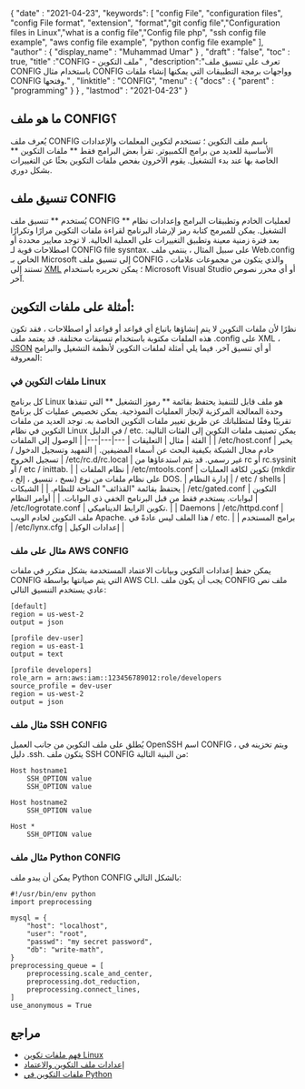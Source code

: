 {
  "date" : "2021-04-23",
  "keywords": [ "config File", "configuration files", "config File format", "extension", "format","git config file","Configuration files in Linux","what is a config file","Config file php", "ssh config file example", "aws config file example", "python config file example" ],
  "author" : {
    "display_name" : "Muhammad Umar"
} ,
  "draft" : "false",
  "toc" : true,
  "title" :"CONFIG - ملف التكوين" ,
  "description":"تعرف على تنسيق ملف CONFIG باستخدام مثال CONFIG وواجهات برمجة التطبيقات التي يمكنها إنشاء ملفات CONFIG وفتحها." ,
  "linktitle" : "CONFIG",
  "menu" : {
    "docs" : {
      "parent" : "programming"
}
} ,
  "lastmod" : "2021-04-23"
}

## ما هو ملف CONFIG؟
يُعرف ملف CONFIG باسم ملف التكوين ؛ تستخدم لتكوين المعلمات والإعدادات الأساسية للعديد من برامج الكمبيوتر. تقرأ بعض البرامج فقط ** ملفات التكوين ** الخاصة بها عند بدء التشغيل. يقوم الآخرون بفحص ملفات التكوين بحثًا عن التغييرات بشكل دوري.

## تنسيق ملف CONFIG
يُستخدم ** تنسيق ملف CONFIG ** لعمليات الخادم وتطبيقات البرامج وإعدادات نظام التشغيل. يمكن للمبرمج كتابة رمز لإرشاد البرنامج لقراءة ملفات التكوين مرارًا وتكرارًا بعد فترة زمنية معينة وتطبيق التغييرات على العملية الحالية. لا توجد معايير محددة أو اصطلاحات قوية لـ CONFIG file sysntax. على سبيل المثال ، ينتمي ملف Web.config الخاص بـ Microsoft إلى تنسيق ملف CONFIG ، والذي يتكون من مجموعات علامات تستند إلى [XML](/web/xml/) ؛ يمكن تحريره باستخدام Microsoft Visual Studio أو أي محرر نصوص آخر.

## أمثلة على ملفات التكوين:
نظرًا لأن ملفات التكوين لا يتم إنشاؤها باتباع أي قواعد أو قواعد أو اصطلاحات ، فقد تكون هذه الملفات مكتوبة باستخدام تنسيقات مختلفة. قد يعتمد ملف .config على XML ، [JSON](/web/json/) أو أي تنسيق آخر. فيما يلي أمثلة لملفات التكوين لأنظمة التشغيل والبرامج المعروفة:

### ملفات التكوين في Linux
كل برنامج Linux هو ملف قابل للتنفيذ يحتفظ بقائمة ** رموز التشغيل ** التي تنفذها وحدة المعالجة المركزية لإنجاز العمليات النموذجية. يمكن تخصيص عمليات كل برنامج تقريبًا وفقًا لمتطلباتك عن طريق تغيير ملفات التكوين الخاصة به. توجد العديد من ملفات التكوين في نظام Linux في الدليل / etc. يمكن تصنيف ملفات التكوين إلى الفئات التالية:
| الفئة | مثال | التعليقات |
---|---|---|
| الوصول إلى الملفات | /etc/host.conf | يخبر خادم مجال الشبكة بكيفية البحث عن أسماء المضيفين.
| التمهيد وتسجيل الدخول / تسجيل الخروج | /etc/rc.d/rc.local | غير رسمي. قد يتم استدعاؤها من rc أو rc.sysinit أو / etc / inittab. |
| نظام الملفات | /etc/mtools.conf | تكوين لكافة العمليات (mkdir ، نسخ ، تنسيق ، إلخ) على نظام ملفات من نوع DOS.
| إدارة النظام | / etc / shells | يحتفظ بقائمة "القذائف" المتاحة للنظام. |
| الشبكات | /etc/gated.conf | التكوين لبوابات. يستخدم فقط من قبل البرنامج الخفي ذي البوابات. |
| أوامر النظام | /etc/logrotate.conf | تكوين الرابط الديناميكي. |
| Daemons | /etc/httpd.conf | ملف التكوين لخادم الويب Apache. هذا الملف ليس عادةً في / etc. |
| برامج المستخدم | /etc/lynx.cfg | إعدادات الوكيل |
### مثال على ملف AWS CONFIG
يمكن حفظ إعدادات التكوين وبيانات الاعتماد المستخدمة بشكل متكرر في ملفات CONFIG التي يتم صيانتها بواسطة AWS CLI. يجب أن يكون ملف CONFIG ملف نص عادي يستخدم التنسيق التالي:
```
[default]
region = us-west-2
output = json

[profile dev-user]
region = us-east-1
output = text

[profile developers]
role_arn = arn:aws:iam::123456789012:role/developers
source_profile = dev-user
region = us-west-2
output = json
```
### مثال ملف SSH CONFIG
يُطلق على ملف التكوين من جانب العميل OpenSSH اسم CONFIG ، ويتم تخزينه في دليل .ssh. يتكون ملف SSH CONFIG من البنية التالية:
```
Host hostname1
    SSH_OPTION value
    SSH_OPTION value

Host hostname2
    SSH_OPTION value

Host *
    SSH_OPTION value
```
### مثال ملف Python CONFIG
يمكن أن يبدو ملف Python CONFIG بالشكل التالي:

```
#!/usr/bin/env python
import preprocessing

mysql = {
    "host": "localhost",
    "user": "root",
    "passwd": "my secret password",
    "db": "write-math",
}
preprocessing_queue = [
    preprocessing.scale_and_center,
    preprocessing.dot_reduction,
    preprocessing.connect_lines,
]
use_anonymous = True
```



## مراجع

* [فهم ملفات تكوين Linux](https://developer.ibm.com/technologies/linux/articles/l-config/)
* [إعدادات ملف التكوين والاعتماد](https://docs.aws.amazon.com/cli/latest/userguide/cli-configure-files.html)
* [ملفات التكوين في Python](https://martin-thoma.com/configuration-files-in-python/)

